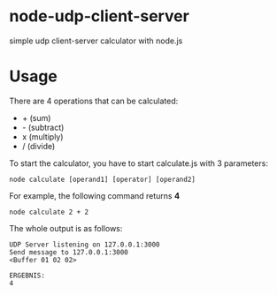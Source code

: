# node-udp-client-server
simple udp client-server calculator with node.js

# Usage

There are 4 operations that can be calculated:

* \+ (sum)
* \- (subtract)
* x (multiply)
* / (divide)

To start the calculator, you have to start calculate.js with 3 parameters:

`node calculate [operand1] [operator] [operand2]`

For example, the following command returns  **4**

`node calculate 2 + 2`

The whole output is as follows:

```
UDP Server listening on 127.0.0.1:3000
Send message to 127.0.0.1:3000
<Buffer 01 02 02>

ERGEBNIS:
4
```
